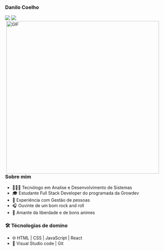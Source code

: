 <h3> Danilo Coelho </h3>
  
<p align="">
<a href="https://www.linkedin.com/in/danilo-coelho/"><img src="https://img.shields.io/badge/linkedin-%230077B5.svg?&style=for-the-badge&logo=linkedin&logoColor=white"/></a>
<a href="https://www.instagram.com/danilocoelhorc/"><img src="https://img.shields.io/badge/instagram-%23E4405F.svg?&style=for-the-badge&logo=instagram&logoColor=white"/></a>

<img align="right" alt="GIF" src="https://c.tenor.com/K9KtXtBxpHUAAAAM/monkey.gif" width="500"/>

<h3> Sobre mim </h3>

- 👨🏽‍💻  Tecnólogo em Analise e Desenvolvimento de Sistemas
- 🎓  Estudante Full Stack Developer do programada da Growdev
- 👥  Experiência com Gestão de pessoas
- 🎧  Ouvinte de um bom rock and roll
- 🎎  Amante da liberdade e de bons animes

<h3>🛠 Técnologias de domino</h3>

- 🌐 HTML | CSS | JavaScript | React 
- 🔧 Visual Studio code | Git


